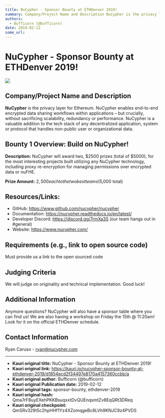 ```yaml
---
title: NuCypher - Sponsor Bounty at ETHDenver 2019!
summary: Company/Project Name and Description NuCypher is the privacy layer for Ethereum. NuCypher enables end-to-end encrypted data sharing workflows within applications – but crucially, without sacrificing scalability, redundancy or performance. NuCypher is a valuable addition to the tech stack of any decentralized application, system or protocol that handles non-public user or organizational data. Bounty 1 Overview- Build on NuCypher! Description- NuCypher will award two, $2500 prizes (total of $5000)
authors:
  - Bufficorn (@bufficorn)
date: 2019-02-12
some_url: 
---
```


# NuCypher - Sponsor Bounty at ETHDenver 2019!

![](https://ipfs.infura.io/ipfs/Qmb6HbdhwBwXNSfUcerHcwfggqJm6BVhzomL1StBwTnDAb)


## Company/Project Name and Description

**NuCypher** is the privacy layer for Ethereum. NuCypher enables end-to-end encrypted data sharing workflows within applications – but crucially, without sacrificing scalability, redundancy or performance. NuCypher is a valuable addition to the tech stack of any decentralized application, system or protocol that handles non-public user or organizational data.

## Bounty 1 Overview: Build on NuCypher!

**Description:** NuCypher will award two, $2500 prizes (total of $5000), for the most interesting projects built utilizing any NuCypher technology, including proxy re-encryption for managing permissions over encrypted data or nuFHE.

**Prize Amount:** $2,500 each to the two best teams ($5,000 total)

## Resources/Links:
- GitHub: https://www.github.com/nucypher/nucypher
- Documentation: https://nucypher.readthedocs.io/en/latest/
- Developer Discord: https://discord.gg/7rmXa3S (our team hangs out in #general)
- Website: https://www.nucypher.com/

## Requirements (e.g., link to open source code)

Must provide us a link to the open sourced code

## Judging Criteria

We will judge on originality and technical implementation. Good luck!

## Additional Information

Anymore questions? NuCypher will also have a sponsor table where you can find us! We are also having a workshop on Friday the 15th @ 11:20am! Look for it on the official ETHDenver schedule. 

## Contact Information

Ryan Caruso - ryan@nucypher.com




---

- **Kauri original title:** NuCypher - Sponsor Bounty at ETHDenver 2019!
- **Kauri original link:** https://kauri.io/nucypher-sponsor-bounty-at-ethdenver-2019/d1854ecd2f34497e8170a4157360ccbb/a
- **Kauri original author:** Bufficorn (@bufficorn)
- **Kauri original Publication date:** 2019-02-12
- **Kauri original tags:** sponsor-bounty, ethdenver-2019
- **Kauri original hash:** Qma7rF8uyEXehPKKBsuqxxtDvQUEnqsmtZv8EqQRt3DReq
- **Kauri original checkpoint:** QmSRv329t5c2hpHHf1Yz4XZomqgeBc8LVh9KNJC9z4PVDS



